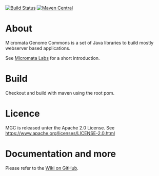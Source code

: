 [![Build Status](https://travis-ci.org/micromata/mgc.svg?branch=master)](https://travis-ci.org/micromata/mgc)
[![Maven Central](https://maven-badges.herokuapp.com/maven-central/de.micromata.mgc/de.micromata.mgc.rootpom/badge.svg)](https://maven-badges.herokuapp.com/maven-central/de.micromata.mgc/de.micromata.mgc.rootpom)


# About

Micromata Genome Commons is a set of Java libraries to build mostly webserver based applications.

See [Micromata Labs](https://labs.micromata.de/gwiki/) for a short introduction.

# Build
Checkout and build with maven using the root pom.

# Licence
MGC is released unter the Apache 2.0 License. 
See https://www.apache.org/licenses/LICENSE-2.0.html

# Documentation and more

Please refer to the [Wiki on GitHub](https://github.com/micromata/mgc/wiki).
